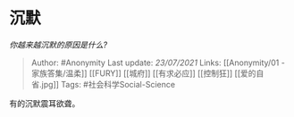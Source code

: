 # 沉默
*你越来越沉默的原因是什么?*

> Author: #Anonymity
Last update: *23/07/2021* 
Links: [[Anonymity/01 - 家族答集/温柔]] [[FURY]] [[城府]] [[有求必应]] [[控制狂]] [[爱的自省.jpg]]
Tags: #社会科学Social-Science  

 
有的沉默震耳欲聋。



